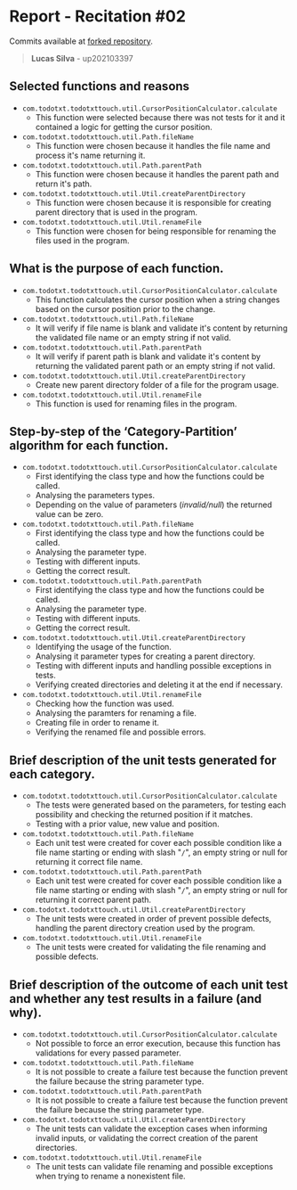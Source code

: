 # Report - Recitation #02

Commits available at [forked repository](https://github.com/lucasluizss/jdotxt).

> **Lucas Silva** - up202103397

## Selected functions and reasons

- `com.todotxt.todotxttouch.util.CursorPositionCalculator.calculate​`
  - This function were selected because there was not tests for it and it contained a logic for getting the cursor position.
- `com.todotxt.todotxttouch.util.Path.fileName`
  - This function were chosen because it handles the file name and process it's name returning it.
- `com.todotxt.todotxttouch.util.Path.parentPath`
  - This function were chosen because it handles the parent path and return it's path.
- `com.todotxt.todotxttouch.util.Util.createParentDirectory`
  - This function were chosen because it is responsible for creating parent directory that is used in the program.
- `com.todotxt.todotxttouch.util.Util.renameFile`
  - This function were chosen for being responsible for renaming the files used in the program.

## What is the purpose of each function.

- `com.todotxt.todotxttouch.util.CursorPositionCalculator.calculate​`
  - This function calculates the cursor position when a string changes based on the cursor position prior to the change.
- `com.todotxt.todotxttouch.util.Path.fileName`
  - It will verify if file name is blank and validate it's content by returning the validated file name or an empty string if not valid.
- `com.todotxt.todotxttouch.util.Path.parentPath`
  - It will verify if parent path is blank and validate it's content by returning the validated parent path or an empty string if not valid.
- `com.todotxt.todotxttouch.util.Util.createParentDirectory`
  - Create new parent directory folder of a file for the program usage.
- `com.todotxt.todotxttouch.util.Util.renameFile`
  - This function is used for renaming files in the program.

## Step-by-step of the ‘Category-Partition’ algorithm for each function.

- `com.todotxt.todotxttouch.util.CursorPositionCalculator.calculate​`
  - First identifying the class type and how the functions could be called.
  - Analysing the parameters types.
  - Depending on the value of parameters (_invalid/null_) the returned value can be zero.
- `com.todotxt.todotxttouch.util.Path.fileName`
  - First identifying the class type and how the functions could be called.
  - Analysing the parameter type.
  - Testing with different inputs.
  - Getting the correct result.
- `com.todotxt.todotxttouch.util.Path.parentPath`
  - First identifying the class type and how the functions could be called.
  - Analysing the parameter type.
  - Testing with different inputs.
  - Getting the correct result.
- `com.todotxt.todotxttouch.util.Util.createParentDirectory`
  - Identifying the usage of the function.
  - Analysing it parameter types for creating a parent directory.
  - Testing with different inputs and handling possible exceptions in tests.
  - Verifying created directories and deleting it at the end if necessary.
- `com.todotxt.todotxttouch.util.Util.renameFile`
  - Checking how the function was used.
  - Analysing the paramters for renaming a file.
  - Creating file in order to rename it.
  - Verifying the renamed file and possible errors.

## Brief description of the unit tests generated for each category.

- `com.todotxt.todotxttouch.util.CursorPositionCalculator.calculate​`
  - The tests were generated based on the parameters, for testing each possibility and checking the returned position if it matches.
  - Testing with a prior value, new value and position.
- `com.todotxt.todotxttouch.util.Path.fileName`
  - Each unit test were created for cover each possible condition like a file name starting or ending with slash "`/`", an empty string or null for returning it correct file name.
- `com.todotxt.todotxttouch.util.Path.parentPath`
  - Each unit test were created for cover each possible condition like a file name starting or ending with slash "`/`", an empty string or null for returning it correct parent path.
- `com.todotxt.todotxttouch.util.Util.createParentDirectory`
  - The unit tests were created in order of prevent possible defects, handling the parent directory creation used by the program.
- `com.todotxt.todotxttouch.util.Util.renameFile`
  - The unit tests were created for validating the file renaming and possible defects.

## Brief description of the outcome of each unit test and whether any test results in a failure (and why).

- `com.todotxt.todotxttouch.util.CursorPositionCalculator.calculate​`
  - Not possible to force an error execution, because this function has validations for every passed parameter.
- `com.todotxt.todotxttouch.util.Path.fileName`
  - It is not possible to create a failure test because the function prevent the failure because the string parameter type.
- `com.todotxt.todotxttouch.util.Path.parentPath`
  - It is not possible to create a failure test because the function prevent the failure because the string parameter type.
- `com.todotxt.todotxttouch.util.Util.createParentDirectory`
  - The unit tests can validate the exception cases when informing invalid inputs, or validating the correct creation of the parent directories.
- `com.todotxt.todotxttouch.util.Util.renameFile`
  - The unit tests can validate file renaming and possible exceptions when trying to rename a nonexistent file.
